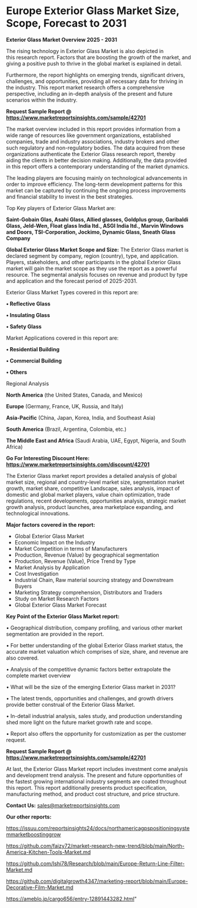 # Europe Exterior Glass Market Size, Scope, Forecast to 2031

<Strong> Exterior Glass Market Overview 2025 - 2031</strong>

The rising technology in Exterior Glass Market is also depicted in this research report. Factors that are boosting the growth of the market, and giving a positive push to thrive in the global market is explained in detail.

Furthermore, the report highlights on emerging trends, significant drivers, challenges, and opportunities, providing all necessary data for thriving in the industry. This report market research offers a comprehensive perspective, including an in-depth analysis of the present and future scenarios within the industry.

<strong>Request Sample Report @ <a href=https://www.marketreportsinsights.com/sample/42701>https://www.marketreportsinsights.com/sample/42701</a></strong>

The market overview included in this report provides information from a wide range of resources like government organizations, established companies, trade and industry associations, industry brokers and other such regulatory and non-regulatory bodies. The data acquired from these organizations authenticate the Exterior Glass research report, thereby aiding the clients in better decision making. Additionally, the data provided in this report offers a contemporary understanding of the market dynamics.

The leading players are focusing mainly on technological advancements in order to improve efficiency. The long-term development patterns for this market can be captured by continuing the ongoing process improvements and financial stability to invest in the best strategies.

Top Key players of Exterior Glass Market are:

<strong>Saint-Gobain Glas, Asahi Glass, Allied glasses, Goldplus group, Garibaldi Glass, Jeld-Wen, Float glass India ltd., ASGI India ltd., Marvin Windows and Doors, TSI-Corporation, Jockimo, Dynamic Glass, Sneath Glass Company</strong>

<strong><b>Global Exterior Glass Market Scope and Size:</b></strong>
The Exterior Glass market is declared segment by company, region (country), type, and application. Players, stakeholders, and other participants in the global Exterior Glass market will gain the market scope as they use the report as a powerful resource. The segmental analysis focuses on revenue and product by type and application and the forecast period of 2025-2031.

Exterior Glass Market Types covered in this report are:

<strong>•  Reflective Glass

•  Insulating Glass

•  Safety Glass</strong>

Market Applications covered in this report are:

<strong>•  Residential Building

•  Commercial Building

•  Others</strong> 

Regional Analysis

<strong>North America</strong> (the United States, Canada, and Mexico)

<strong>Europe</strong> (Germany, France, UK, Russia, and Italy)

<strong>Asia-Pacific</strong> (China, Japan, Korea, India, and Southeast Asia)

<strong>South America</strong> (Brazil, Argentina, Colombia, etc.)

<strong>The Middle East and Africa</strong> (Saudi Arabia, UAE, Egypt, Nigeria, and South Africa)

<strong>Go For Interesting Discount Here: <a href=https://www.marketreportsinsights.com/discount/42701>https://www.marketreportsinsights.com/discount/42701</a></strong>

The Exterior Glass market report provides a detailed analysis of global market size, regional and country-level market size, segmentation market growth, market share, competitive Landscape, sales analysis, impact of domestic and global market players, value chain optimization, trade regulations, recent developments, opportunities analysis, strategic market growth analysis, product launches, area marketplace expanding, and technological innovations.

<strong><b>Major factors covered in the report:</b></strong>
<ul>
  <li>Global Exterior Glass Market </li>
  <li>Economic Impact on the Industry</li>
  <li>Market Competition in terms of Manufacturers</li>
  <li>Production, Revenue (Value) by geographical segmentation</li>
  <li>Production, Revenue (Value), Price Trend by Type</li>
  <li>Market Analysis by Application</li>
  <li>Cost Investigation</li>
  <li>Industrial Chain, Raw material sourcing strategy and Downstream Buyers</li>
  <li>Marketing Strategy comprehension, Distributors and Traders</li>
  <li>Study on Market Research Factors</li>
  <li>Global Exterior Glass Market Forecast</li>
</ul>

<strong><b>Key Point of the Exterior Glass Market report:</b></strong>

• Geographical distribution, company profiling, and various other market segmentation are provided in the report.

• For better understanding of the global Exterior Glass market status, the accurate market valuation which comprises of size, share, and revenue are also covered.

• Analysis of the competitive dynamic factors better extrapolate the complete market overview

• What will be the size of the emerging Exterior Glass market in 2031?

• The latest trends, opportunities and challenges, and growth drivers provide better construal of the Exterior Glass Market.

• In-detail industrial analysis, sales study, and production understanding shed more light on the future market growth rate and scope.

• Report also offers the opportunity for customization as per the customer request.

<strong>Request Sample Report @ <a href=https://www.marketreportsinsights.com/sample/42701>https://www.marketreportsinsights.com/sample/42701</a></strong>

At last, the Exterior Glass Market report includes investment come analysis and development trend analysis. The present and future opportunities of the fastest growing international industry segments are coated throughout this report. This report additionally presents product specification, manufacturing method, and product cost structure, and price structure.

<strong>Contact Us:</strong>
sales@marketreportsinsights.com

<strong>Our other reports:</strong>

<a href=https://issuu.com/reportsinsights24/docs/northamericagpspositioningsystemmarketboostinggrow>https://issuu.com/reportsinsights24/docs/northamericagpspositioningsystemmarketboostinggrow</a>

<a href=https://github.com/faizy72/market-research-new-trend/blob/main/North-America-Kitchen-Tools-Market.md>https://github.com/faizy72/market-research-new-trend/blob/main/North-America-Kitchen-Tools-Market.md</a>

<a href=https://github.com/Ishi78/Research/blob/main/Europe-Return-Line-Filter-Market.md>https://github.com/Ishi78/Research/blob/main/Europe-Return-Line-Filter-Market.md</a>

<a href=https://github.com/digitalgrowth4347/marketing-report/blob/main/Europe-Decorative-Film-Market.md>https://github.com/digitalgrowth4347/marketing-report/blob/main/Europe-Decorative-Film-Market.md</a>

<a href=https://ameblo.jp/cargo656/entry-12891443282.html>https://ameblo.jp/cargo656/entry-12891443282.html</a>"
